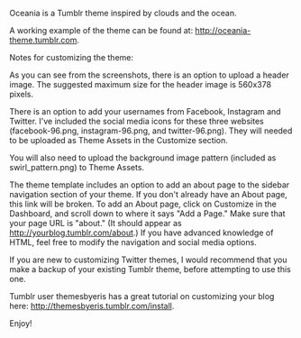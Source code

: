 Oceania is a Tumblr theme inspired by clouds and the ocean.

A working example of the theme can be found at: http://oceania-theme.tumblr.com.

Notes for customizing the theme:

As you can see from the screenshots, there is an option to upload a header image. The suggested maximum size for the header image is 560x378 pixels. 

There is an option to add your usernames from Facebook, Instagram and Twitter. I've included the social media icons for these three websites (facebook-96.png, instagram-96.png, and twitter-96.png). They will needed to be uploaded as Theme Assets in the Customize section.

You will also need to upload the background image pattern (included as swirl_pattern.png) to Theme Assets.

The theme template includes an option to add an about page to the sidebar navigation section of your theme. If you don't already have an About page, this link will be broken. To add an About page, click on Customize in the Dashboard, and scroll down to where it says "Add a Page." Make sure that your page URL is "about." (It should appear as http://yourblog.tumblr.com/about.) If you have advanced knowledge of HTML, feel free to modify the navigation and social media options.

If you are new to customizing Twitter themes, I would recommend that you make a backup of your existing Tumblr theme, before attempting to use this one.

Tumblr user themesbyeris has a great tutorial on customizing your blog here: http://themesbyeris.tumblr.com/install.

Enjoy!
